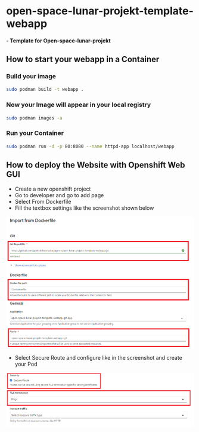 # open-space-lunar-projekt-template-webapp
#### - Template for Open-space-lunar-projekt

## How to start your webapp in a Container

### Build your image

```sh
sudo podman build -t webapp .
```

### Now your Image will appear in your local registry

```sh
sudo podman images -a
```


### Run your Container

```sh
sudo podman run -d -p 80:8080 --name httpd-app localhost/webapp
```


## How to deploy the Website with Openshift Web GUI
- Create a new openshift project
- Go to developer and go to add page
- Select From Dockerfile
- Fill the textbox settings like the screenshot shown below

![Screenshot1](images/ScreenshotImportDockerfile.png)

- Select Secure Route and configure like in the screenshot and create your Pod

![Screenshot2](images/ScreenshotSecureRoute.png)